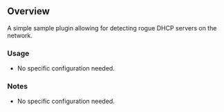 ## Overview

A simple sample plugin allowing for detecting rogue DHCP servers on the network.  

### Usage

- No specific configuration needed.

### Notes

- No specific configuration needed.